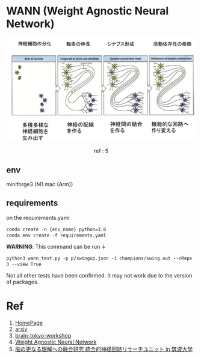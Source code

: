 # WANN (Weight Agnostic Neural Network)

<!--
<div style="text-align: center">
 <img src="" width="" height="" alt="description">
</div>
%, auto
-->

<div style="text-align: center">
 <img src="./img/neuron_development.png">
</div>

<div style="text-align: center">
 <p>ref : 5</p>
</div>

## env
miniforge3 (M1 mac (Arm))

## requirements

on the requirements.yaml

```shell
conda create -n {env_name} python=3.8
conda env create -f requirements.yaml
```

**WARNING**: This command can be run ↓ 
```shell
python3 wann_test.py -p p/swingup.json -i champions/swing.out --nReps 3 --view True
```
Not all other tests have been confirmed.
It may not work due to the version of packages.

# Ref
1. [HomePage](https://weightagnostic.github.io)
2. [arxiv](https://arxiv.org/abs/1906.04358)
3. [brain-tokyo-workshop](https://github.com/google/brain-tokyo-workshop/tree/master/WANNRelease)
4. [Weight Agnostic Neural Network](https://github.com/weightagnostic)
5. [脳の更なる理解への融合研究 統合的神経回路リサーチユニット in 筑波大学](https://ura.sec.tsukuba.ac.jp/archives/6719)
